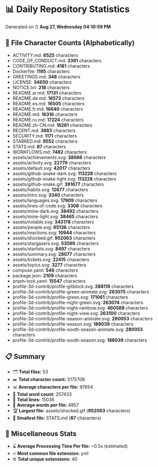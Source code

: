 # 📊 Daily Repository Statistics
Generated on ⏰ **Aug 27, Wednesday 04:10:59 PM**

## 📂 File Character Counts (Alphabetically)
- ACTIVITY.md: **6525** characters
- CODE_OF_CONDUCT.md: **3391** characters
- CONTRIBUTING.md: **4181** characters
- Dockerfile: **1195** characters
- GREETINGS.md: **348** characters
- LICENSE: **34650** characters
- NOTICE.txt: **218** characters
- README.ar.md: **17131** characters
- README.de.md: **16573** characters
- README.es.md: **16505** characters
- README.fr.md: **16640** characters
- README.md: **16316** characters
- README.ru.md: **17224** characters
- README.zh-CN.md: **16261** characters
- RECENT.md: **3883** characters
- SECURITY.md: **1171** characters
- STARRED.md: **9552** characters
- STATS.md: **87** characters
- WORKFLOWS.md: **7482** characters
- assets/achievements.svg: **38666** characters
- assets/activity.svg: **22779** characters
- assets/default.svg: **42017** characters
- assets/github-snake-dark.svg: **113228** characters
- assets/github-snake-light.svg: **113228** characters
- assets/github-snake.gif: **391677** characters
- assets/habits.svg: **12677** characters
- assets/intro.svg: **3340** characters
- assets/languages.svg: **17909** characters
- assets/lines-of-code.svg: **3308** characters
- assets/mine-dark.svg: **38492** characters
- assets/mine-light.svg: **38465** characters
- assets/notable.svg: **343178** characters
- assets/people.svg: **65136** characters
- assets/reactions.svg: **10944** characters
- assets/shocked.gif: **952063** characters
- assets/stargazers.svg: **53599** characters
- assets/starlists.svg: **8497** characters
- assets/summary.svg: **28077** characters
- assets/tickets.svg: **22415** characters
- assets/topics.svg: **3277** characters
- compose.yaml: **546** characters
- package.json: **2109** characters
- pnpm-lock.yaml: **15547** characters
- profile-3d-contrib/profile-gitblock.svg: **288119** characters
- profile-3d-contrib/profile-green-animate.svg: **263075** characters
- profile-3d-contrib/profile-green.svg: **171061** characters
- profile-3d-contrib/profile-night-green.svg: **263074** characters
- profile-3d-contrib/profile-night-rainbow.svg: **460588** characters
- profile-3d-contrib/profile-night-view.svg: **263100** characters
- profile-3d-contrib/profile-season-animate.svg: **280053** characters
- profile-3d-contrib/profile-season.svg: **188039** characters
- profile-3d-contrib/profile-south-season-animate.svg: **280053** characters
- profile-3d-contrib/profile-south-season.svg: **188039** characters

## 📋 Summary
- 🗂️ **Total files:** 53
- ✒️ **Total character count:** 5175708
- 📊 **Average characters per file:** 97654
- 📝 **Total word count:** 257433
- 🧾 **Total lines:** 15036
- 📐 **Average words per file:** 4857
- 🏆 **Largest file:** assets/shocked.gif (**952063** characters)
- 🥉 **Smallest file:** STATS.md (**87** characters)

## 🌟 Miscellaneous Stats
- ⌛ **Average Processing Time Per file:** ~0.5s (estimated)
- 🔥 **Most common file extension:** yml
- 🌐 **Total unique extensions:** 40

